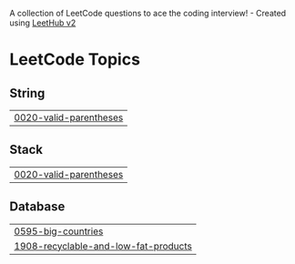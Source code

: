 A collection of LeetCode questions to ace the coding interview! - Created using [LeetHub v2](https://github.com/arunbhardwaj/LeetHub-2.0)
<!---LeetCode Topics Start-->
# LeetCode Topics
## String
|  |
| ------- |
| [0020-valid-parentheses](https://github.com/Remanth8/leetcode/tree/master/0020-valid-parentheses) |
## Stack
|  |
| ------- |
| [0020-valid-parentheses](https://github.com/Remanth8/leetcode/tree/master/0020-valid-parentheses) |
## Database
|  |
| ------- |
| [0595-big-countries](https://github.com/Remanth8/leetcode/tree/master/0595-big-countries) |
| [1908-recyclable-and-low-fat-products](https://github.com/Remanth8/leetcode/tree/master/1908-recyclable-and-low-fat-products) |
<!---LeetCode Topics End-->
